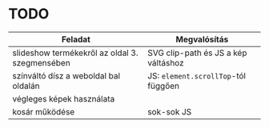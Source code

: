 # TODO

| Feladat                                        | Megvalósítás                        |
| ---------------------------------------------- | ----------------------------------- |
| slideshow termékekről az oldal 3. szegmensében | SVG clip-path és JS a kép váltáshoz |
| színváltó dísz a weboldal bal oldalán          | JS: `element.scrollTop`-tól függően |
| végleges képek használata                      |                                     |
| kosár működése                                 | sok-sok JS                          |
